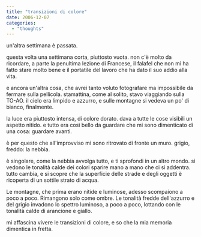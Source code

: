 ```yaml
---
title: "transizioni di colore"
date: 2006-12-07
categories: 
  - "thoughts"
---
```


un'altra settimana è passata.

questa volta una settimana corta, piuttosto vuota. non c'è molto da ricordare, a parte la penultima lezione di Francese, il falafel che non mi ha fatto stare molto bene e il portatile del lavoro che ha dato il suo addio alla vita.

e ancora un'altra cosa, che avrei tanto voluto fotografare ma impossibile da fermare sulla pellicola. stamattina, come al solito, stavo viaggiando sulla TO-AO. il cielo era limpido e azzurro, e sulle montagne si vedeva un po' di bianco, finalmente.

la luce era piuttosto intensa, di colore dorato. dava a tutte le cose visibili un aspetto nitido. e tutto era così bello da guardare che mi sono dimenticato di una cosa: guardare avanti.

è per questo che all'improvviso mi sono ritrovato di fronte un muro. grigio, freddo: la nebbia.

è singolare, come la nebbia avvolga tutto, e ti sprofondi in un altro mondo. si vedono le tonalità calde dei colori sparire mano a mano che ci si addentra. tutto cambia, e si scopre che la superficie delle strade e degli oggetti è ricoperta di un sottile strato di acqua.

Le montagne, che prima erano nitide e luminose, adesso scompaiono a poco a poco. Rimangono solo come ombre. Le tonalità fredde dell'azzurro e del grigio invadono lo spettro luminoso, a poco a poco, lottando con le tonalità calde di arancione e giallo.

mi affascina vivere le transizioni di colore, e so che la mia memoria dimentica in fretta.
